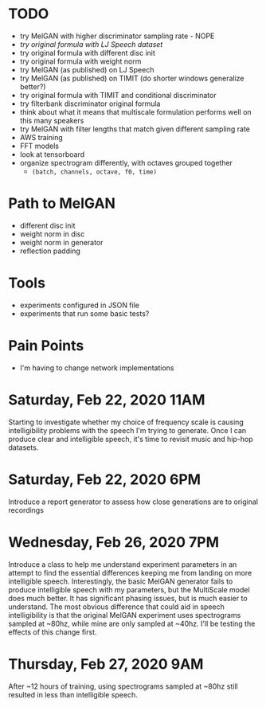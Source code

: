 # TODO
- try MelGAN with higher discriminator sampling rate - NOPE
- *try original formula with LJ Speech dataset*
- try original formula with different disc init
- try original formula with weight norm
- try MelGAN (as published) on LJ Speech
- try MelGAN (as published) on TIMIT (do shorter windows generalize better?)
- try original formula with TIMIT and conditional discriminator
- try filterbank discriminator original formula
- think about what it means that multiscale formulation performs well on 
    this many speakers
- try MelGAN with filter lengths that match given different sampling rate
- AWS training
- FFT models
- look at tensorboard
- organize spectrogram differently, with octaves grouped together
    - `(batch, channels, octave, f0, time)`

# Path to MelGAN
- different disc init
- weight norm in disc
- weight norm in generator
- reflection padding 


# Tools
- experiments configured in JSON file
- experiments that run some basic tests?


# Pain Points
- I'm having to change network implementations




# Saturday, Feb 22, 2020 11AM
Starting to investigate whether my choice of frequency scale is causing 
intelligibility problems with the speech I'm trying to generate.  Once I can 
produce clear and intelligible speech, it's time to revisit music and hip-hop 
datasets.

# Saturday, Feb 22, 2020 6PM
Introduce a report generator to assess how close generations are to original 
recordings

# Wednesday, Feb 26, 2020 7PM
Introduce a class to help me understand experiment parameters in an attempt to 
find the essential differences keeping me from landing on more intelligible 
speech.  Interestingly, the basic MelGAN generator fails to produce 
intelligible speech with my parameters, but the MultiScale model does much 
better.  It has significant phasing issues, but is much easier to understand.
The most obvious difference that could aid in speech intelligibility is that the
 original MelGAN experiment uses spectrograms sampled at ~80hz, while mine are
 only sampled at ~40hz.  I'll be testing the effects of this change first.

# Thursday, Feb 27, 2020 9AM
After ~12 hours of training, using spectrograms sampled at ~80hz still resulted
in less than intelligible speech.